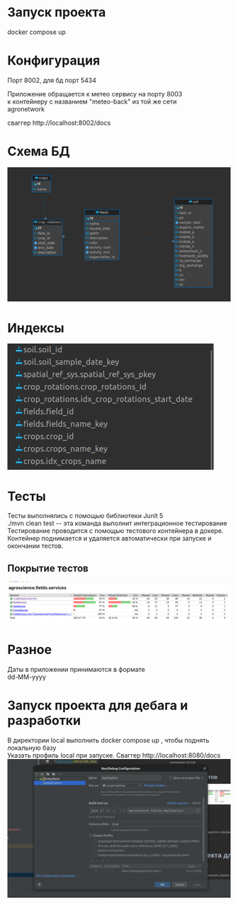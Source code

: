 # Запуск проекта
docker compose up

# Конфигурация
Порт 8002, для бд порт 5434

Приложение обращается к метео сервису на порту 8003  
к контейнеру с названием "meteo-back" из той же сети  
agronetwork


сваггер http://localhost:8002/docs

# Схема БД
![img.png](docs/dbSchema.png)

# Индексы
![img.png](docs/idx.png)

# Тесты
Тесты выполнялись с помощью библиотеки Junit 5  
./mvn clean test -- эта команда выполнит интеграционное тестирование  
Тестирование проводится с помощью тестового контейнера в докере.  
Контейнер поднимается и удаляется автоматически при запуске и окончании тестов.  
## Покрытие тестов
![img.png](docs/tests.png)

# Разное
Даты в приложении принимаются в формате  
dd-MM-yyyy

# Запуск проекта для дебага и разработки
В директории local выполнить docker compose up , чтобы поднять локальную базу  
Указать профиль local при запуске. Сваггер http://localhost:8080/docs
![img.png](docs/local-profile.png)
